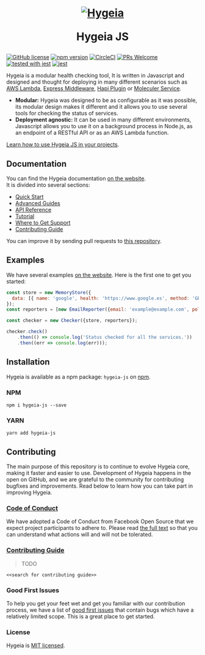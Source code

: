 <h1 align="center">
  <a href="https://hygeia.darteaga.com"><img src="https://hygeia.darteaga.com/img/hygeia-logo.png" alt="Hygeia"></a>
  <p align="center">Hygeia JS</p>
</h1>

[![GitHub license](https://img.shields.io/badge/license-MIT-blue.svg)](https://github.com/dani8art/hyegia-js/blob/master/LICENSE) [![npm version](https://img.shields.io/npm/v/hygeia-js.svg?style=flat)](https://www.npmjs.com/package/hygeia-js) [![CircleCI](https://circleci.com/gh/dani8art/hygeia-js.svg?style=svg&circle-token=8069e6f68b6fe5b7f2034ec0efa9e7429697c129)](https://circleci.com/gh/dani8art/hygeia-js) [![PRs Welcome](https://img.shields.io/badge/PRs-welcome-brightgreen.svg)]() [![tested with jest](https://img.shields.io/badge/tested_with-jest-99424f.svg)](https://github.com/facebook/jest) [![jest](https://facebook.github.io/jest/img/jest-badge.svg)](https://github.com/facebook/jest) 


Hygeia is a modular health checking tool, It is written in Javascript and designed and thought for deploying in many different scenarios such as [AWS Lambda](https://github.com/dani8art/hygeia-lambda-healthcheck), [Express Middleware](), [Hapi Plugin]() or [Moleculer Service]().

* **Modular:** Hygeia was designed to be as configurable as it was possible, its modular design makes it different and it allows you to use several tools for checking the status of services.
* **Deployment agnostic:** It can be used in many different environments, Javascript allows you to use it on a background process in Node.js, as an endpoint of a RESTful API or as an AWS Lambda function.

[Learn how to use Hygeia JS in your projects](https://hygeia.darteaga.com/docs/gs-installation.html).

## Documentation

You can find the Hygeia documentation [on the website](https://hygeia.darteaga.com).  
It is divided into several sections:

* [Quick Start](https://hygeia.darteaga.com/docs/gs-checking-status.html)
* [Advanced Guides](https://hygeia.darteaga.com/docs/health-checking-lambda-aws.html)
* [API Reference](https://hygeia.darteaga.com/docs/api-checker.js.html)
* [Tutorial](https://hygeia.darteaga.com/docs/health-checking-lambda-aws.html)
* [Where to Get Support](https://hygeia.darteaga.com/docs/where-to-get-support.html)
* [Contributing Guide]()

You can improve it by sending pull requests to [this repository]().

## Examples

We have several examples [on the website](https://hygeia.darteaga.com/docs/gs-checking-status.html). Here is the first one to get you started:

```jsx
const store = new MemoryStore({
  data: [{ name: 'google', health: 'https://www.google.es', method: 'GET' }]
});
const reporters = [new EmailReporter({email: 'example@example.com', policy: 'always'})];

const checker = new Checker({store, reporters});

checker.check()
    .then(() => console.log('Status checked for all the services.'))
    .then((err => console.log(err)));
```

## Installation

Hygeia is available as a npm package: `hygeia-js` on [npm](https://www.npmjs.com/package/hygeia-js). 

### NPM

```shell
npm i hygeia-js --save
```
### YARN

```shell
yarn add hygeia-js
```

## Contributing

The main purpose of this repository is to continue to evolve Hygeia core, making it faster and easier to use. Development of Hygeia happens in the open on GitHub, and we are grateful to the community for contributing bugfixes and improvements. Read below to learn how you can take part in improving Hygeia.

### [Code of Conduct](https://code.fb.com/codeofconduct/)

We have adopted a Code of Conduct from Facebook Open Source that we expect project participants to adhere to. Please read [the full text](https://code.fb.com/codeofconduct/) so that you can understand what actions will and will not be tolerated.

### [Contributing Guide]()

> TODO

`<<search for contributing guide>>`

### Good First Issues

To help you get your feet wet and get you familiar with our contribution process, we have a list of [good first issues](https://github.com/facebook/react/labels/good%20first%20issue) that contain bugs which have a relatively limited scope. This is a great place to get started.

### License

Hygeia is [MIT licensed](./LICENSE).

